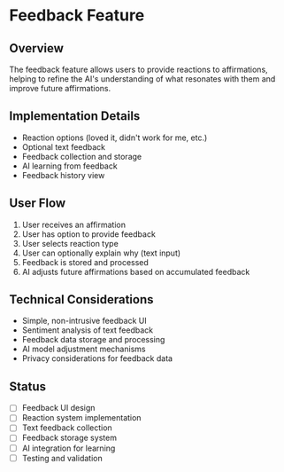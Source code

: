 # Feedback Feature

## Overview
The feedback feature allows users to provide reactions to affirmations, helping to refine the AI's understanding of what resonates with them and improve future affirmations.

## Implementation Details
- Reaction options (loved it, didn't work for me, etc.)
- Optional text feedback
- Feedback collection and storage
- AI learning from feedback
- Feedback history view

## User Flow
1. User receives an affirmation
2. User has option to provide feedback
3. User selects reaction type
4. User can optionally explain why (text input)
5. Feedback is stored and processed
6. AI adjusts future affirmations based on accumulated feedback

## Technical Considerations
- Simple, non-intrusive feedback UI
- Sentiment analysis of text feedback
- Feedback data storage and processing
- AI model adjustment mechanisms
- Privacy considerations for feedback data

## Status
- [ ] Feedback UI design
- [ ] Reaction system implementation
- [ ] Text feedback collection
- [ ] Feedback storage system
- [ ] AI integration for learning
- [ ] Testing and validation 